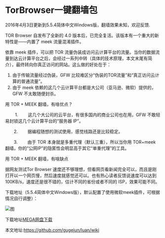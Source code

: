 # TorBrowser一键翻墙包


2016年4月3日更新到5.5.4简体中文Windows版，翻墙效果未知，欢迎反馈.

TOR Browser 自发布了全新的 4.0 版本后，已完全复活。该版本有一个重大的新特性是——内置了 meek 流量混淆插件。

依靠 meek 插件，可以把 TOR 流量伪装成访问云计算平台的流量。当你的数据流量到达云计算平台之后，会经过一系列中转（具体的技术原理，本文末尾有简介），最终转向你真正访问的网站。这么做的好处在于：

1. 由于传输流量经过伪装，GFW 比较难区分“伪装的TOR流量”和“真正访问云计算的普通流量”。
2. 由于 meek 依赖的这几个云计算平台都是大公司（亚马逊、微软）提供的，GFW 不太敢随便封杀。


用 TOR + MEEK 翻墙，有啥优点？

　　 1.
　　这几个大公司的云平台，有很多国内的商业公司也在用，GFW 不敢轻易封锁这几个云计算平台的“服务器 IP”。

　　2.
　　据编程随想的测试使用，感觉线路还是比较稳定。

　　3.
　　由于 TOR 本身就是多重代理（默认三重），所以当你用 TOR+meek 翻墙，你的“公网IP”的隐匿性会明显高于其它“单重代理”的工具。


用 TOR + MEEK 翻墙，有啥缺点

据网友测试Tor Browser 速度还不够理想，但看网页看新闻完全可以，而且是刚打开以一个网页慢，然后速度就感觉还可以。也有热心读者反馈说速度可以达到 100KB/s，速度还是很不错的，估计不同的省份或者不同的 ISP，效果可能不同。

下载地址（5.5.4简体中文Windows版），默认配置了使用微软meek插件，可根据情况自行调整）：

![图](http://static.open-open.com/lib/uploadImg/20150310/20150310231522_705.gif)

下载地址[MEGA网盘下载](https://mega.nz/#!qt8jlZKY!ghTGutXjo_rkDyG6ClSaCEroFx6UvoDSjiGk9RefXds)

本文地址:https://github.com/gugejun/luan/wiki